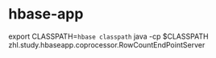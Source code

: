 # hbase-app
export CLASSPATH=`hbase classpath`
java -cp $CLASSPATH zhl.study.hbaseapp.coprocessor.RowCountEndPointServer
